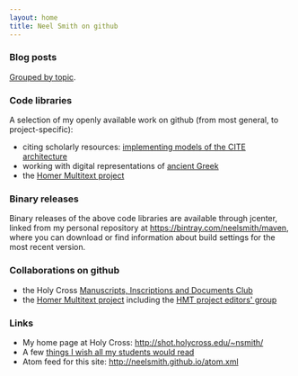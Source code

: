 ```yaml
---
layout: home
title: Neel Smith on github
---
```



### Blog posts ###

[Grouped by topic](alltags).

### Code libraries ###


A selection of my openly available work on github (from most general, to project-specific):



- citing scholarly resources:  [implementing models of the CITE architecture](cite)
- working with digital representations of [ancient Greek](greek)
- the [Homer Multitext project](hmt)


### Binary releases

Binary releases of the above code libraries are available through jcenter, linked from my personal repository at
<https://bintray.com/neelsmith/maven>, where you can download or find information about build settings for the most recent version.

### Collaborations on github ###


- the Holy Cross [Manuscripts, Inscriptions and Documents Club](http://hcmid.github.io/)
- the [Homer Multitext project](http://homermultitext.github.io) including the [HMT project editors' group](http://hmteditors.github.io/)

### Links ###

- My home page at Holy Cross: <http://shot.holycross.edu/~nsmith/>
- A few [things I wish all my students would read](keyreads)
- Atom feed for this site: <http://neelsmith.github.io/atom.xml>
